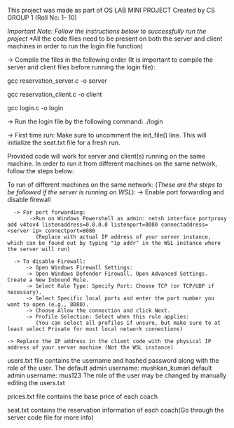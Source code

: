 This project was made as part of OS LAB MINI PROJECT 
Created by CS GROUP 1 (Roll No: 1- 10)

*Important Note: Follow the instructions below to successfully run the project*
*All the code files need to be present on both the server and client machines in order to run the login file function)

-> Compile the files in the following order (It is important to compile the server and client files before running the login file):

   gcc reservation_server.c -o server

   gcc reservation_client.c -o client

   gcc login.c -o login

-> Run the login file by the following command:
    ./login

-> First time run:
    Make sure to uncomment the init_file() line. This will initialize the seat.txt file for a fresh run.


Provided code will work for server and client(s) running on the same machine. 
In order to run it from different machines on the same network, follow the steps below:

To run of different machines on the same network:
(*These are the steps to be followed if the server is running on WSL*):
   -> Enable port forwarding and disable firewall

      -> For port forwarding: 
           ->Run on Windows Powershell as admin: netsh interface portproxy add v4tov4 listenaddress=0.0.0.0 listenport=8080 connectaddress=<server ip> connectport=8080
             (Replace with actual IP address of your server instance, which can be found out by typing "ip addr" in the WSL instance where the server will run)
      
      -> To disable Firewall:
          -> Open Windows Firewall Settings:
          -> Open Windows Defender Firewall. Open Advanced Settings. Create a New Inbound Rule.
          -> Select Rule Type: Specify Port: Choose TCP (or TCP/UDP if necessary).
          -> Select Specific local ports and enter the port number you want to open (e.g., 8080).
          -> Choose Allow the connection and click Next.
          -> Profile Selection: Select when this rule applies:
             (You can select all profiles if unsure, but make sure to at least select Private for most local network connections)

    -> Replace the IP address in the client code with the physical IP address of your server machine (Not the WSL instance)

users.txt file contains the username and hashed password along with the role of the user.
The default admin username: mushkan_kumari 
default admin username: mus123
The role of the user may be changed by manually editing the users.txt

prices.txt file contains the base price of each coach

seat.txt contains the reservation information of each coach(Go through the server code file for more info)









